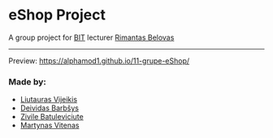 # eShop Project

A group project for [BIT](https://bit.lt/) lecturer [Rimantas Belovas](https://github.com/belauzas)

-------------------------------------------------------------------------

Preview: https://alphamod1.github.io/11-grupe-eShop/

### Made by:

- [Liutauras Vijeikis](https://github.com/AlphaMod1)
- [Deividas Barbšys](https://github.com/DeividasBa)
- [Zivile Batuleviciute](https://github.com/zivile-b)
- [Martynas Vitenas](https://github.com/Martynasvitenas)
